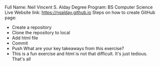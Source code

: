 Full Name: Neil Vincent S. Alday
Degree Program: BS Computer Science
Live Website link: https://nsalday.github.io
Steps on how to create GitHub page: 
  - Create a repository
  - Clone the repository to local
  - Add html file
  - Commit
  - Push
What are your key takeaways from this exercise?
- This is a fun exercise and html is not that difficult. It's just tedious. That's all
